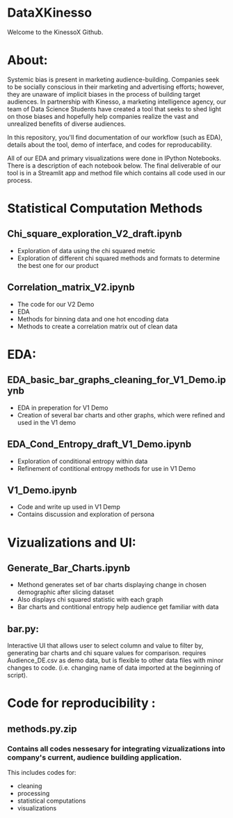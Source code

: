 # DataXKinesso

Welcome to the KinessoX Github. 

# About: 
Systemic bias is present in marketing audience-building. Companies seek to be socially conscious in their marketing and advertising efforts; however, they are unaware of implicit biases in the process of building target audiences. In partnership with Kinesso, a marketing intelligence agency, our team of Data Science Students have created a tool that seeks to shed light on those biases and hopefully help companies realize the vast and unrealized benefits of diverse audiences. 

In this repository, you'll find documentation of our workflow (such as EDA), details about the tool, demo of interface, and codes for reproducability. 

All of our EDA and primary visualizations were done in IPython Notebooks. There is a description of each notebook below. The final deliverable of our tool is in a Streamlit app and method file which contains all code used in our process. 

# Statistical Computation Methods
## Chi_square_exploration_V2_draft.ipynb
- Exploration of data using the chi squared metric
- Exploration of different chi squared methods and formats to determine the best one for our product


## Correlation_matrix_V2.ipynb
- The code for our V2 Demo
- EDA
- Methods for binning data and one hot encoding data
- Methods to create a correlation matrix out of clean data

#  EDA: 
## EDA_basic_bar_graphs_cleaning_for_V1_Demo.ipynb
- EDA in preperation for V1 Demo
- Creation of several bar charts and other graphs, which were refined and used in the V1 demo

## EDA_Cond_Entropy_draft_V1_Demo.ipynb

- Exploration of conditional entropy within data
- Refinement of contitional entropy methods for use in V1 Demo
## V1_Demo.ipynb

- Code and write up used in V1 Demp
- Contains discussion and exploration of persona

# Vizualizations and UI: 

## Generate_Bar_Charts.ipynb

- Methond generates set of bar charts displaying change in chosen demographic after slicing dataset
- Also displays chi squared statistic with each graph
- Bar charts and contitional entropy help audience get familiar with data

## bar.py:
Interactive UI that allows user to select column and value to filter by, generating bar charts and chi square values 
for comparison. requires Audience_DE.csv as demo data, but is flexible to other 
data files with minor changes to code. (i.e. changing name of data imported at the beginning of script).

# Code for reproducibility : 
##  **methods.py.zip**
### Contains all codes nessesary for integrating vizualizations into company's current, audience building application. 

This includes codes for: 
- cleaning
- processing 
- statistical computations 
- visualizations









